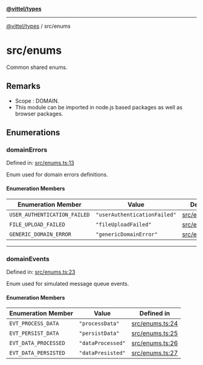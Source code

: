 [**@vittel/types**](../README.md)

***

[@vittel/types](../README.md) / src/enums

# src/enums

Common shared enums.

## Remarks

- Scope : DOMAIN.
- This module can be imported in node.js based packages as well as browser packages.

## Enumerations

### domainErrors

Defined in: [src/enums.ts:13](https://github.com/mulekick/vittel/blob/fd6f7ece7df6639cbc3c099ded62d635ce6ae274/packages/types/src/enums.ts#L13)

Enum used for domain errors definitions.

#### Enumeration Members

| Enumeration Member | Value | Defined in |
| ------ | ------ | ------ |
| <a id="user_authentication_failed"></a> `USER_AUTHENTICATION_FAILED` | `"userAuthenticationFailed"` | [src/enums.ts:14](https://github.com/mulekick/vittel/blob/fd6f7ece7df6639cbc3c099ded62d635ce6ae274/packages/types/src/enums.ts#L14) |
| <a id="file_upload_failed"></a> `FILE_UPLOAD_FAILED` | `"fileUploadFailed"` | [src/enums.ts:15](https://github.com/mulekick/vittel/blob/fd6f7ece7df6639cbc3c099ded62d635ce6ae274/packages/types/src/enums.ts#L15) |
| <a id="generic_domain_error"></a> `GENERIC_DOMAIN_ERROR` | `"genericDomainError"` | [src/enums.ts:16](https://github.com/mulekick/vittel/blob/fd6f7ece7df6639cbc3c099ded62d635ce6ae274/packages/types/src/enums.ts#L16) |

***

### domainEvents

Defined in: [src/enums.ts:23](https://github.com/mulekick/vittel/blob/fd6f7ece7df6639cbc3c099ded62d635ce6ae274/packages/types/src/enums.ts#L23)

Enum used for simulated message queue events.

#### Enumeration Members

| Enumeration Member | Value | Defined in |
| ------ | ------ | ------ |
| <a id="evt_process_data"></a> `EVT_PROCESS_DATA` | `"processData"` | [src/enums.ts:24](https://github.com/mulekick/vittel/blob/fd6f7ece7df6639cbc3c099ded62d635ce6ae274/packages/types/src/enums.ts#L24) |
| <a id="evt_persist_data"></a> `EVT_PERSIST_DATA` | `"persistData"` | [src/enums.ts:25](https://github.com/mulekick/vittel/blob/fd6f7ece7df6639cbc3c099ded62d635ce6ae274/packages/types/src/enums.ts#L25) |
| <a id="evt_data_processed"></a> `EVT_DATA_PROCESSED` | `"dataProcessed"` | [src/enums.ts:26](https://github.com/mulekick/vittel/blob/fd6f7ece7df6639cbc3c099ded62d635ce6ae274/packages/types/src/enums.ts#L26) |
| <a id="evt_data_persisted"></a> `EVT_DATA_PERSISTED` | `"dataPresisted"` | [src/enums.ts:27](https://github.com/mulekick/vittel/blob/fd6f7ece7df6639cbc3c099ded62d635ce6ae274/packages/types/src/enums.ts#L27) |
